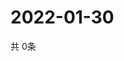 # 2022-01-30
  共 0条

  <!-- BEGIN -->
  <!-- 最后更新时间Sun Jan 30 2022 18:04:01 GMT+0000 (Coordinated Universal Time) -->
  
  <!-- END -->
  
  
